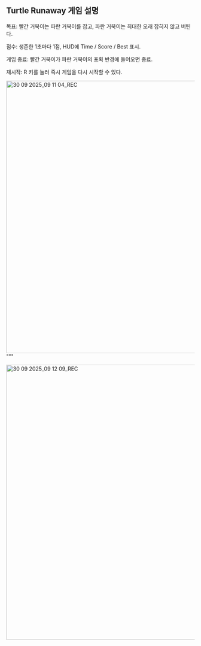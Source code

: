 Turtle Runaway 게임 설명
-----------------------
목표: 빨간 거북이는 파란 거북이를 잡고,
     파란 거북이는 최대한 오래 잡히지 않고 버틴다.
     
점수: 생존한 1초마다 1점, HUD에 Time / Score / Best 표시.

게임 종료: 빨간 거북이가 파란 거북이의 포획 반경에 들어오면 종료.

재시작: R 키를 눌러 즉시 게임을 다시 시작할 수 있다.

<img width="703" height="728" alt="30 09 2025_09 11 04_REC" src="https://github.com/user-attachments/assets/72fbd3fe-115b-4a53-bf6a-6aaf8e02b298" />"""

<img width="701" height="735" alt="30 09 2025_09 12 09_REC" src="https://github.com/user-attachments/assets/598378eb-20ec-4e97-8936-6c7307e439e0" />
